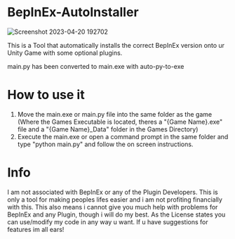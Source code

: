 # BepInEx-AutoInstaller

![Screenshot 2023-04-20 192702](https://user-images.githubusercontent.com/130381580/234021858-325977b6-dfb9-41ee-8ba3-52157a9201ae.png)

This is a Tool that automatically installs the correct BepInEx version onto ur Unity Game with some optional plugins.

main.py has been converted to main.exe with auto-py-to-exe

# How to use it

1. Move the main.exe or main.py file into the same folder as the game (Where the Games Executable is located, theres a "{Game Name}.exe" file and a "{Game Name}_Data" folder in the Games Directory)
2. Execute the main.exe or open a command prompt in the same folder and type "python main.py" and follow the on screen instructions.

# Info

I am not associated with BepInEx or any of the Plugin Developers. This is only a tool for making peoples lifes easier and i am not profiting financially with this. This also means i cannot give you much help with problems for BepInEx and any Plugin, though i will do my best. As the License states you can use/modify my code in any way u want. If u have suggestions for features im all ears!
